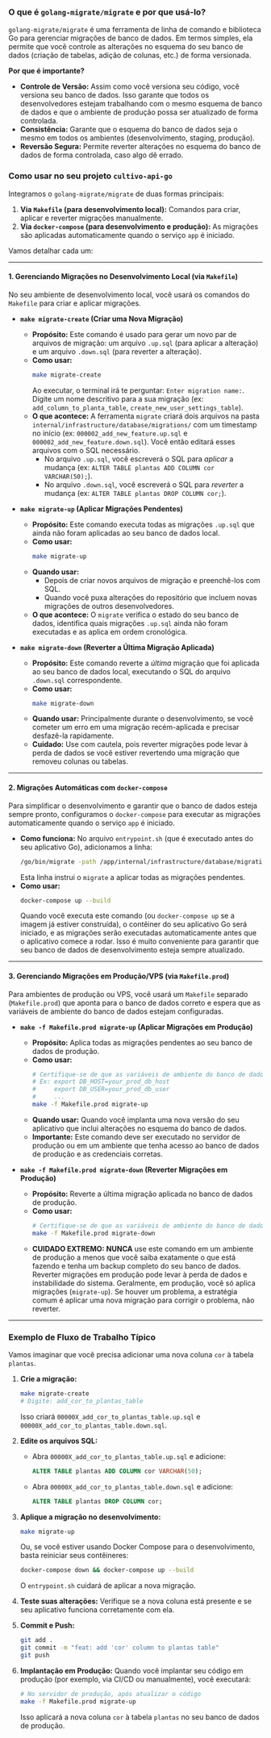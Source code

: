 ### O que é `golang-migrate/migrate` e por que usá-lo?

`golang-migrate/migrate` é uma ferramenta de linha de comando e biblioteca Go para gerenciar migrações de banco de dados. Em termos simples, ela permite que você controle as alterações no esquema do seu banco de dados (criação de tabelas, adição de colunas, etc.) de forma versionada.

**Por que é importante?**
*   **Controle de Versão:** Assim como você versiona seu código, você versiona seu banco de dados. Isso garante que todos os desenvolvedores estejam trabalhando com o mesmo esquema de banco de dados e que o ambiente de produção possa ser atualizado de forma controlada.
*   **Consistência:** Garante que o esquema do banco de dados seja o mesmo em todos os ambientes (desenvolvimento, staging, produção).
*   **Reversão Segura:** Permite reverter alterações no esquema do banco de dados de forma controlada, caso algo dê errado.

### Como usar no seu projeto `cultivo-api-go`

Integramos o `golang-migrate/migrate` de duas formas principais:

1.  **Via `Makefile` (para desenvolvimento local):** Comandos para criar, aplicar e reverter migrações manualmente.
2.  **Via `docker-compose` (para desenvolvimento e produção):** As migrações são aplicadas automaticamente quando o serviço `app` é iniciado.

Vamos detalhar cada um:

---
#### 1. Gerenciando Migrações no Desenvolvimento Local (via `Makefile`)

No seu ambiente de desenvolvimento local, você usará os comandos do `Makefile` para criar e aplicar migrações.

*   **`make migrate-create` (Criar uma Nova Migração)**
    *   **Propósito:** Este comando é usado para gerar um novo par de arquivos de migração: um arquivo `.up.sql` (para aplicar a alteração) e um arquivo `.down.sql` (para reverter a alteração).
    *   **Como usar:**
        ```bash
        make migrate-create
        ```
        Ao executar, o terminal irá te perguntar: `Enter migration name:`. Digite um nome descritivo para a sua migração (ex: `add_column_to_planta_table`, `create_new_user_settings_table`).
    *   **O que acontece:** A ferramenta `migrate` criará dois arquivos na pasta `internal/infrastructure/database/migrations/` com um timestamp no início (ex: `000002_add_new_feature.up.sql` e `000002_add_new_feature.down.sql`). Você então editará esses arquivos com o SQL necessário.
        *   No arquivo `.up.sql`, você escreverá o SQL para *aplicar* a mudança (ex: `ALTER TABLE plantas ADD COLUMN cor VARCHAR(50);`).
        *   No arquivo `.down.sql`, você escreverá o SQL para *reverter* a mudança (ex: `ALTER TABLE plantas DROP COLUMN cor;`).

*   **`make migrate-up` (Aplicar Migrações Pendentes)**
    *   **Propósito:** Este comando executa todas as migrações `.up.sql` que ainda não foram aplicadas ao seu banco de dados local.
    *   **Como usar:**
        ```bash
        make migrate-up
        ```
    *   **Quando usar:**
        *   Depois de criar novos arquivos de migração e preenchê-los com SQL.
        *   Quando você puxa alterações do repositório que incluem novas migrações de outros desenvolvedores.
    *   **O que acontece:** O `migrate` verifica o estado do seu banco de dados, identifica quais migrações `.up.sql` ainda não foram executadas e as aplica em ordem cronológica.

*   **`make migrate-down` (Reverter a Última Migração Aplicada)**
    *   **Propósito:** Este comando reverte a *última* migração que foi aplicada ao seu banco de dados local, executando o SQL do arquivo `.down.sql` correspondente.
    *   **Como usar:**
        ```bash
        make migrate-down
        ```
    *   **Quando usar:** Principalmente durante o desenvolvimento, se você cometer um erro em uma migração recém-aplicada e precisar desfazê-la rapidamente.
    *   **Cuidado:** Use com cautela, pois reverter migrações pode levar à perda de dados se você estiver revertendo uma migração que removeu colunas ou tabelas.

---
#### 2. Migrações Automáticas com `docker-compose`

Para simplificar o desenvolvimento e garantir que o banco de dados esteja sempre pronto, configuramos o `docker-compose` para executar as migrações automaticamente quando o serviço `app` é iniciado.

*   **Como funciona:** No arquivo `entrypoint.sh` (que é executado antes do seu aplicativo Go), adicionamos a linha:
    ```bash
    /go/bin/migrate -path /app/internal/infrastructure/database/migrations -database "postgres://${DB_USER}:${DB_PASSWORD}@${DB_HOST}:${DB_PORT}/${DB_NAME}?sslmode=disable" up
    ```
    Esta linha instrui o `migrate` a aplicar todas as migrações pendentes.
*   **Como usar:**
    ```bash
    docker-compose up --build
    ```
    Quando você executa este comando (ou `docker-compose up` se a imagem já estiver construída), o contêiner do seu aplicativo Go será iniciado, e as migrações serão executadas automaticamente antes que o aplicativo comece a rodar. Isso é muito conveniente para garantir que seu banco de dados de desenvolvimento esteja sempre atualizado.

---
#### 3. Gerenciando Migrações em Produção/VPS (via `Makefile.prod`)

Para ambientes de produção ou VPS, você usará um `Makefile` separado (`Makefile.prod`) que aponta para o banco de dados correto e espera que as variáveis de ambiente do banco de dados estejam configuradas.

*   **`make -f Makefile.prod migrate-up` (Aplicar Migrações em Produção)**
    *   **Propósito:** Aplica todas as migrações pendentes ao seu banco de dados de produção.
    *   **Como usar:**
        ```bash
        # Certifique-se de que as variáveis de ambiente do banco de dados de produção estejam configuradas
        # Ex: export DB_HOST=your_prod_db_host
        #     export DB_USER=your_prod_db_user
        #     ...
        make -f Makefile.prod migrate-up
        ```
    *   **Quando usar:** Quando você implanta uma nova versão do seu aplicativo que inclui alterações no esquema do banco de dados.
    *   **Importante:** Este comando deve ser executado no servidor de produção ou em um ambiente que tenha acesso ao banco de dados de produção e as credenciais corretas.

*   **`make -f Makefile.prod migrate-down` (Reverter Migrações em Produção)**
    *   **Propósito:** Reverte a última migração aplicada no banco de dados de produção.
    *   **Como usar:**
        ```bash
        # Certifique-se de que as variáveis de ambiente do banco de dados de produção estejam configuradas
        make -f Makefile.prod migrate-down
        ```
    *   **CUIDADO EXTREMO:** **NUNCA** use este comando em um ambiente de produção a menos que você saiba exatamente o que está fazendo e tenha um backup completo do seu banco de dados. Reverter migrações em produção pode levar à perda de dados e instabilidade do sistema. Geralmente, em produção, você só aplica migrações (`migrate-up`). Se houver um problema, a estratégia comum é aplicar uma nova migração para corrigir o problema, não reverter.

---
### Exemplo de Fluxo de Trabalho Típico

Vamos imaginar que você precisa adicionar uma nova coluna `cor` à tabela `plantas`.

1.  **Crie a migração:**
    ```bash
    make migrate-create
    # Digite: add_cor_to_plantas_table
    ```
    Isso criará `00000X_add_cor_to_plantas_table.up.sql` e `00000X_add_cor_to_plantas_table.down.sql`.

2.  **Edite os arquivos SQL:**
    *   Abra `00000X_add_cor_to_plantas_table.up.sql` e adicione:
        ```sql
        ALTER TABLE plantas ADD COLUMN cor VARCHAR(50);
        ```
    *   Abra `00000X_add_cor_to_plantas_table.down.sql` e adicione:
        ```sql
        ALTER TABLE plantas DROP COLUMN cor;
        ```

3.  **Aplique a migração no desenvolvimento:**
    ```bash
    make migrate-up
    ```
    Ou, se você estiver usando Docker Compose para o desenvolvimento, basta reiniciar seus contêineres:
    ```bash
    docker-compose down && docker-compose up --build
    ```
    O `entrypoint.sh` cuidará de aplicar a nova migração.

4.  **Teste suas alterações:** Verifique se a nova coluna está presente e se seu aplicativo funciona corretamente com ela.

5.  **Commit e Push:**
    ```bash
    git add .
    git commit -m "feat: add 'cor' column to plantas table"
    git push
    ```

6.  **Implantação em Produção:**
    Quando você implantar seu código em produção (por exemplo, via CI/CD ou manualmente), você executará:
    ```bash
    # No servidor de produção, após atualizar o código
    make -f Makefile.prod migrate-up
    ```
    Isso aplicará a nova coluna `cor` à tabela `plantas` no seu banco de dados de produção.
